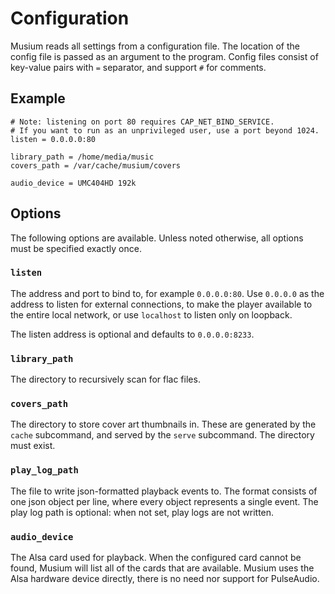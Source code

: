 # Configuration

Musium reads all settings from a configuration file. The location of the config
file is passed as an argument to the program. Config files consist of key-value
pairs with `=` separator, and support `#` for comments.

## Example

    # Note: listening on port 80 requires CAP_NET_BIND_SERVICE.
    # If you want to run as an unprivileged user, use a port beyond 1024.
    listen = 0.0.0.0:80

    library_path = /home/media/music
    covers_path = /var/cache/musium/covers

    audio_device = UMC404HD 192k

## Options

The following options are available. Unless noted otherwise, all options must be
specified exactly once.

### `listen`

The address and port to bind to, for example `0.0.0.0:80`. Use `0.0.0.0` as the
address to listen for external connections, to make the player available to the
entire local network, or use `localhost` to listen only on loopback.

The listen address is optional and defaults to `0.0.0.0:8233`.

### `library_path`

The directory to recursively scan for flac files.

### `covers_path`

The directory to store cover art thumbnails in. These are generated by the
`cache` subcommand, and served by the `serve` subcommand. The directory must
exist.

### `play_log_path`

The file to write json-formatted playback events to. The format consists of one
json object per line, where every object represents a single event. The play log
path is optional: when not set, play logs are not written.

### `audio_device`

The <abbr>Alsa</abbr> card used for playback. When the configured card cannot
be found, Musium will list all of the cards that are available. Musium uses the
<abbr>Alsa</abbr> hardware device directly, there is no need nor support for
PulseAudio.
